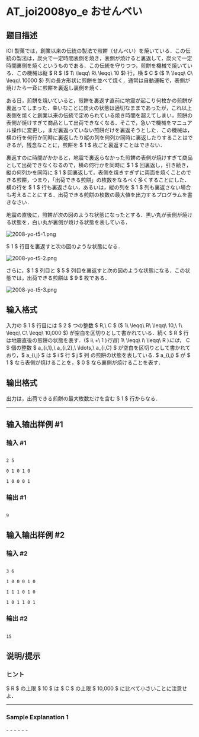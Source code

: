 # AT_joi2008yo_e おせんべい

## 题目描述

[problemUrl]: https://atcoder.jp/contests/joi2008yo/tasks/joi2008yo_e

IOI 製菓では，創業以来の伝統の製法で煎餅（せんべい）を焼いている．この伝統の製法は，炭火で一定時間表側を焼き，表側が焼けると裏返して，炭火で一定時間裏側を焼くというものである．この伝統を守りつつ，煎餅を機械で焼いている．この機械は縦 $ R $ ($ 1\ \leqq\ R\ \leqq\ 10 $) 行，横 $ C $ ($ 1\ \leqq\ C\ \leqq\ 10000 $) 列の長方形状に煎餅を並べて焼く．通常は自動運転で，表側が焼けたら一斉に煎餅を裏返し裏側を焼く．

ある日，煎餅を焼いていると，煎餅を裏返す直前に地震が起こり何枚かの煎餅が裏返ってしまった．幸いなことに炭火の状態は適切なままであったが，これ以上表側を焼くと創業以来の伝統で定められている焼き時間を超えてしまい，煎餅の表側が焼けすぎて商品として出荷できなくなる．そこで，急いで機械をマニュアル操作に変更し，まだ裏返っていない煎餅だけを裏返そうとした．この機械は，横の行を何行か同時に裏返したり縦の列を何列か同時に裏返したりすることはできるが，残念なことに，煎餅を $ 1 $ 枚ごと裏返すことはできない．

裏返すのに時間がかかると，地震で裏返らなかった煎餅の表側が焼けすぎて商品として出荷できなくなるので，横の何行かを同時に $ 1 $ 回裏返し，引き続き，縦の何列かを同時に $ 1 $ 回裏返して，表側を焼きすぎずに両面を焼くことのできる煎餅，つまり，「出荷できる煎餅」の枚数をなるべく多くすることにした．横の行を $ 1 $ 行も裏返さない，あるいは，縦の列を $ 1 $ 列も裏返さない場合も考えることにする．出荷できる煎餅の枚数の最大値を出力するプログラムを書きなさい．

地震の直後に，煎餅が次の図のような状態になったとする．黒い丸が表側が焼ける状態を，白い丸が裏側が焼ける状態を表している．

![2008-yo-t5-1.png](https://cdn.luogu.com.cn/upload/vjudge_pic/AT_joi2008yo_e/013dfdfbaa1335f538485984f0c741242dacee47.png)

$ 1 $ 行目を裏返すと次の図のような状態になる．

![2008-yo-t5-2.png](https://cdn.luogu.com.cn/upload/vjudge_pic/AT_joi2008yo_e/1aaf6616b80a5085c22140cfbd2b1a9d93f6bdfa.png)

さらに，$ 1 $ 列目と $ 5 $ 列目を裏返すと次の図のような状態になる．この状態では，出荷できる煎餅は $ 9 $ 枚である．

![2008-yo-t5-3.png](https://cdn.luogu.com.cn/upload/vjudge_pic/AT_joi2008yo_e/a352b3a75afa7349a79dec050f8630728b93d297.png)

## 输入格式

入力の $ 1 $ 行目には $ 2 $ つの整数 $ R,\ C $ ($ 1\ \leqq\ R\ \leqq\ 10,\ 1\ \leqq\ C\ \leqq\ 10\,000 $) が空白を区切りとして書かれている．続く $ R $ 行は地震直後の煎餅の状態を表す．($ i\ +\ 1 $) 行目 ($ 1\ \leqq\ i\ \leqq\ R $) には，$ C $ 個の整数 $ a_{i,1},\ a_{i,2},\ \ldots,\ a_{i,C} $ が空白を区切りとして書かれており，$ a_{i,j} $ は $ i $ 行 $ j $ 列 の煎餅の状態を表している. $ a_{i,j} $ が $ 1 $ なら表側が焼けることを，$ 0 $ なら裏側が焼けることを表す．

## 输出格式

出力は，出荷できる煎餅の最大枚数だけを含む $ 1 $ 行からなる．

- - - - - -

## 输入输出样例 #1

### 输入 #1

```
2 5
0 1 0 1 0
1 0 0 0 1
```

### 输出 #1

```
9
```

## 输入输出样例 #2

### 输入 #2

```
3 6
1 0 0 0 1 0
1 1 1 0 1 0
1 0 1 1 0 1
```

### 输出 #2

```
15
```

## 说明/提示

### ヒント

$ R $ の上限 $ 10 $ は $ C $ の上限 $ 10\,000 $ に比べて小さいことに注意せよ．

- - - - - -

### Sample Explanation 1

\- - - - - -